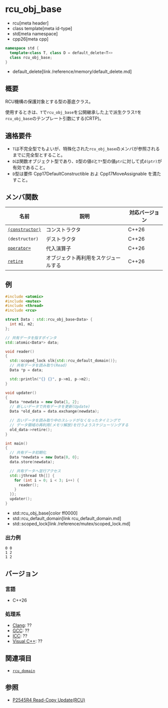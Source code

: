 # rcu_obj_base
* rcu[meta header]
* class template[meta id-type]
* std[meta namespace]
* cpp26[meta cpp]

```cpp
namespace std {
  template<class T, class D = default_delete<T>>
  class rcu_obj_base;
}
```
* default_delete[link /reference/memory/default_delete.md]

## 概要
RCU機構の保護対象とする型の基底クラス。

使用するときは、`T`で`rcu_obj_base`を公開継承した上で派生クラス`T`を`rcu_obj_base`のテンプレート引数にする(CRTP)。


## 適格要件
- `T`は不完全型でもよいが、特殊化された`rcu_obj_base`のメンバが参照されるまでに完全型とすること。
- `D`は関数オブジェクト型であり、`D`型の値`d`と`T*`型の値`ptr`に対して式`d(ptr)`が有効であること。
- `D`型は要件 Cpp17DefaultConstructible およ Cpp17MoveAssignable を満たすこと。


## メンバ関数

| 名前            | 説明           | 対応バージョン |
|-----------------|----------------|-------|
| [`(constructor)`](rcu_obj_base/op_constructor.md) | コンストラクタ | C++26 |
| `(destructor)` | デストラクタ | C++26 |
| [`operator=`](rcu_obj_base/op_assign.md) | 代入演算子 | C++26 |
| [`retire`](rcu_obj_base/retire.md) | オブジェクト再利用をスケジュールする | C++26 |


## 例
```cpp example
#include <atomic>
#include <mutex>
#include <thread>
#include <rcu>

struct Data : std::rcu_obj_base<Data> {
  int m1, m2;
};

// 共有データを指すポインタ
std::atomic<Data*> data;

void reader()
{
  std::scoped_lock slk{std::rcu_default_domain()};
  // 共有データを読み取り(Read)
  Data *p = data;

  std::println("{} {}", p->m1, p->m2);
}

void updater()
{
  Data *newdata = new Data{1, 2};
  // 新しいデータで共有データを更新(Update)
  Data *old_data = data.exchange(newdata);

  // 古いデータを読み取り中のスレッドがなくなったタイミングで
  // データ領域の再利用(メモリ解放)を行うようスケジューリングする
  old_data->retire();
}

int main()
{
  // 共有データ初期化
  Data *newdata = new Data{0, 0};
  data.store(newdata);

  // 共有データへ並行アクセス
  std::jthread th{[] {
    for (int i = 0; i < 3; i++) {
      reader();
    }
  }};
  updater();
}
```
* std::rcu_obj_base[color ff0000]
* std::rcu_default_domain[link rcu_default_domain.md]
* std::scoped_lock[link /reference/mutex/scoped_lock.md]


### 出力例
```
0 0
1 2
1 2
```


## バージョン
### 言語
- C++26

### 処理系
- [Clang](/implementation.md#clang): ??
- [GCC](/implementation.md#gcc): ??
- [ICC](/implementation.md#icc): ??
- [Visual C++](/implementation.md#visual_cpp): ??


## 関連項目
- [`rcu_domain`](rcu_domain.md)


## 参照
- [P2545R4 Read-Copy Update(RCU)](https://open-std.org/jtc1/sc22/wg21/docs/papers/2023/p2545r4.pdf)
